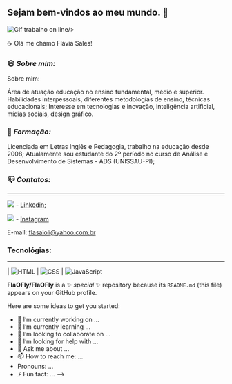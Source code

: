 ## Sejam bem-vindos ao meu mundo. 👋

![Gif trabalho on line](https://media2.giphy.com/media/v1.Y2lkPTc5MGI3NjExcXZuMXdjcWg5aDA5MG4yM3VnNWdpeWRxajhudHdxZXltcmwyN3QzayZlcD12MV9pbnRlcm5hbF9naWZfYnlfaWQmY3Q9Zw/px9v45I39CcxyXPqEy/giphy.gif)/>

☕ Olá me chamo Flávia Sales!

### 😄 *Sobre mim:*
Sobre mim:

Área de atuação educação no ensino fundamental, médio e superior.
Habilidades interpessoais, diferentes metodologias de ensino, técnicas educacionais; Interesse em tecnologias e inovação, inteligência artificial, mídias sociais, design gráfico.

### 📖 *Formação:*

Licenciada em Letras Inglês e Pedagogia, trabalho na educação desde 2008;
Atualamente sou estudante do 2º período no curso de Análise e Desenvolvimento de Sistemas - ADS (UNISSAU-PI);

### 📪 *Contatos:*
____________________________________________________
<img src="https://img.shields.io/badge/LinkedIn-000?style=for-the-badge&logo=linkedin&logoColor=white">  - [Linkedin](https://www.linkedin.com/in/fl%C3%A1via-sales-oliveira-25341b69/overlay/contact-info/?lipi=urn%3Ali%3Apage%3Ad_flagship3_profile_view_base%3B4QwmShyoR%2B6%2FGCECNzR09A%3D%3D);

<img src="https://br.freepik.com/vetores-gratis/icone-do-instagram_954290.htm#fromView=keyword&page=1&position=1&uuid=2fd9ec82-adcb-43d1-81d5-86e24f097da6&query=Instagram"> - [Instagram](https://www.instagram.com/flaviasaleslliveira/)

E-mail: flasaloli@yahoo.com.br

### Tecnológias:
____________________________________________________
| ![HTML](https://img.shields.io/badge/HTML-000?style=for-the-badge&logo=html5&logoColor=30A3DC) | ![CSS](https://img.shields.io/badge/CSS-000?style=for-the-badge&logo=css3&logoColor=E94D5F) | ![JavaScript](https://img.shields.io/badge/JavaScript-000?style=for-the-badge&logo=javascript&logoColor=30A3DC)















**FlaOFly/FlaOFly** is a ✨ _special_ ✨ repository because its `README.md` (this file) appears on your GitHub profile.

Here are some ideas to get you started:

- 🔭 I’m currently working on ...
- 🌱 I’m currently learning ...
- 👯 I’m looking to collaborate on ...
- 🤔 I’m looking for help with ...
- 💬 Ask me about ...
- 📫 How to reach me: ...
-  Pronouns: ...
- ⚡ Fun fact: ...
-->


